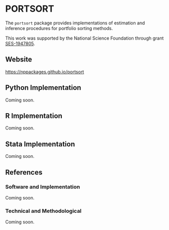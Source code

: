 # PORTSORT

The `portsort` package provides implementations of estimation and inference procedures for portfolio sorting methods.

This work was supported by the National Science Foundation through grant [SES-1947805](https://www.nsf.gov/awardsearch/showAward?AWD_ID=1947805).

## Website

https://nppackages.github.io/portsort

## Python Implementation

Coming soon.

## R Implementation

Coming soon.

## Stata Implementation

Coming soon.

## References

### Software and Implementation

Coming soon.

### Technical and Methodological

Coming soon.

<br><br>
